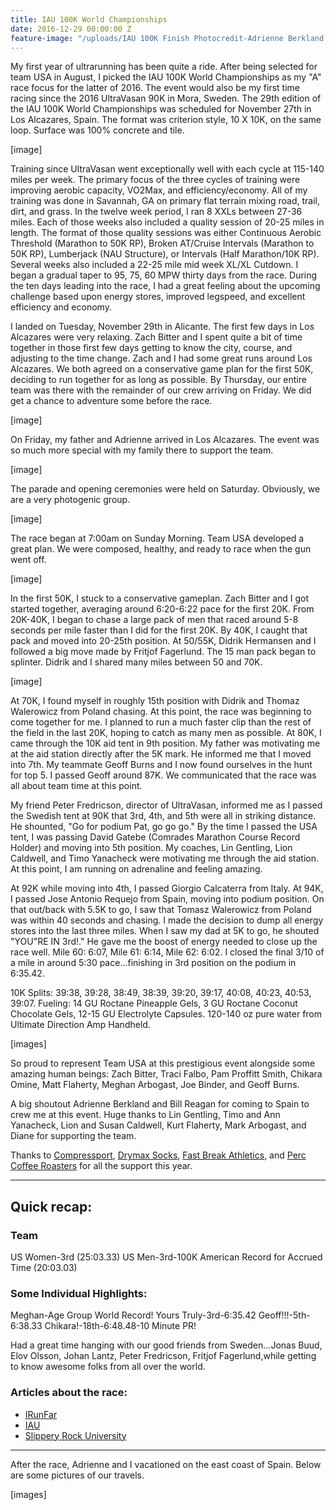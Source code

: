 ```yaml
---
title: IAU 100K World Championships
date: 2016-12-29 00:00:00 Z
feature-image: "/uploads/IAU 100K Finish Photocredit-Adrienne Berkland.jpg"
---
```


My first year of ultrarunning has been quite a ride.  After being selected for team USA in August, I picked the IAU 100K World Championships as my "A" race focus for the latter of 2016.  The event would also be my first time racing since the 2016 UltraVasan 90K in Mora, Sweden.  The 29th edition of the IAU 100K World Championships was scheduled for November 27th in Los Alcazares, Spain.  The format was criterion style, 10 X 10K, on the same loop.  Surface was 100% concrete and tile.

[image]

Training since UltraVasan went exceptionally well with each cycle at 115-140 miles per week.  The primary focus of the three cycles of training were improving aerobic capacity, VO2Max, and efficiency/economy.  All of my training was done in Savannah, GA on primary flat terrain mixing road, trail, dirt, and grass.  In the twelve week period, I ran 8 XXLs between 27-36 miles.  Each of those weeks also included a quality session of 20-25 miles in length.  The format of those quality sessions was either Continuous Aerobic Threshold (Marathon to 50K RP), Broken AT/Cruise Intervals (Marathon to 50K RP), Lumberjack (NAU Structure), or Intervals (Half Marathon/10K RP).  Several weeks also included a 22-25 mile mid week XL/XL Cutdown.  I began a gradual taper to 95, 75, 60 MPW thirty days from the race.  During the ten days leading into the race, I had a great feeling about the upcoming challenge based upon energy stores, improved legspeed, and excellent efficiency and economy.

I landed on Tuesday, November 29th in Alicante.  The first few days in Los Alcazares were very relaxing.  Zach Bitter and I spent quite a bit of time together in those first few days getting to know the city, course, and adjusting to the time change.  Zach and I had some great runs around Los Alcazares.  We both agreed on a conservative game plan for the first 50K, deciding to run together for as long as possible.   By Thursday, our entire team was there with the remainder of our crew arriving on Friday.  We did get a chance to adventure some before the race.

[image]

On Friday, my father and Adrienne arrived in Los Alcazares. The event was so much more special with my family there to support the team.

[image]

The parade and opening ceremonies were held on Saturday.  Obviously, we are a very photogenic group.

[image]

The race began at 7:00am on Sunday Morning.  Team USA developed a great plan.  We were composed, healthy, and ready to race when the gun went off.

[image]

In the first 50K, I stuck to a conservative gameplan.  Zach Bitter and I got started together, averaging around 6:20-6:22 pace for the first 20K.  From 20K-40K, I began to chase a large pack of men that raced around 5-8 seconds per mile faster than I did for the first 20K.  By 40K, I caught that pack and moved into 20-25th position.  At 50/55K, Didrik Hermansen and I followed a big move made by Fritjof Fagerlund.  The 15 man pack began to splinter.  Didrik and I shared many miles between 50 and 70K.

[image]

At 70K, I found myself in roughly 15th position with Didrik and Thomaz Walerowicz from Poland chasing.  At this point, the race was beginning to come together for me.  I planned to run a much faster clip than the rest of the field in the last 20K, hoping to catch as many men as possible.  At 80K, I came through the 10K aid tent in 9th position.  My father was motivating me at the aid station directly after the 5K mark.  He informed me that I moved into 7th.  My teammate Geoff Burns and I now found ourselves in the hunt for top 5.  I passed Geoff around 87K.  We communicated that the race was all about team time at this point.

My friend Peter Fredricson, director of UltraVasan, informed me as I passed the Swedish tent at 90K that 3rd, 4th, and 5th were all in striking distance.  He shounted, "Go for podium Pat, go go go."  By the time I passed the USA tent, I was passing David Gatebe (Comrades Marathon Course Record Holder) and moving into 5th position.  My coaches, Lin Gentling, Lion Caldwell, and Timo Yanacheck were motivating me through the aid station.  At this point, I am running on adrenaline and feeling amazing.

At 92K while moving into 4th, I passed Giorgio Calcaterra from Italy. At 94K, I passed Jose Antonio Requejo from Spain, moving into podium position.  On that out/back with 5.5K to go, I saw that Tomasz Walerowicz from Poland was within 40 seconds and chasing.  I made the decision to dump all energy stores into the last three miles.  When I saw my dad at 5K to go, he shouted "YOU"RE IN 3rd!."  He gave me the boost of energy needed to close up the race well.  Mile 60: 6:07, Mile 61: 6:14, Mile 62: 6:02.  I closed the final 3/10 of a mile in around 5:30 pace...finishing in 3rd position on the podium in 6:35.42.  

10K Splits: 39:38, 39:28, 38:49, 38:39, 39:20, 39:17, 40:08, 40:23, 40:53, 39:07.  Fueling: 14 GU Roctane Pineapple Gels, 3 GU Roctane Coconut Chocolate Gels, 12-15 GU Electrolyte Capsules.  120-140 oz pure water from Ultimate Direction Amp Handheld.

[images]

So proud to represent Team USA at this prestigious event alongside some amazing human beings: Zach Bitter, Traci Falbo, Pam Proffitt Smith, Chikara Omine, Matt Flaherty, Meghan Arbogast, Joe Binder, and Geoff Burns.

A big shoutout Adrienne Berkland and Bill Reagan for coming to Spain to crew me at this event. Huge thanks to Lin Gentling, Timo and Ann Yanacheck, Lion and Susan Caldwell, Kurt Flaherty, Mark Arbogast, and Diane for supporting the team.

Thanks to [Compressport](http://www.compressport.com/), [Drymax Socks](http://www.drymaxsports.com/), [Fast Break Athletics](http://www.fastbreakathletics.com/), and [Perc Coffee Roasters](http://www.perccoffee.com/) for all the support this year.

---

## Quick recap:

### Team

US Women-3rd (25:03.33)
US Men-3rd-100K American Record for Accrued Time (20:03.03)

### Some Individual Highlights:

Meghan-Age Group World Record!
Yours Truly-3rd-6:35.42
Geoff!!!-5th-6:38.33
Chikara!-18th-6:48.48-10 Minute PR!

Had a great time hanging with our good friends from Sweden...Jonas Buud, Elov Olsson, Johan Lantz, Peter Fredricson, Fritjof Fagerlund,while getting to know awesome folks from all over the world.

### Articles about the race:
- [IRunFar](www.irunfar.com/2016/11/this-week-in-running-november-28-2016.html/comment-page-1#comment-1257098)
- [IAU](http://www.iau-ultramarathon.org/)
- [Slippery Rock University](http://rockathletics.com/news/2016/12/22/mens-cross-country-sru-grad-reagan-among-world-leaders.aspx)

---

After the race, Adrienne and I vacationed on the east coast of Spain.  Below are some pictures of our travels.

[images]
